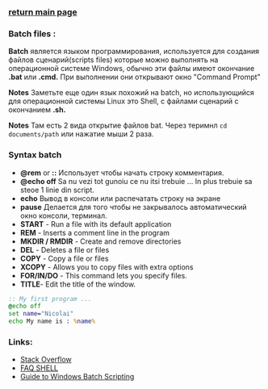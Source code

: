 ### [return main page](../README.md)

### Batch files :
**Batch** является языком программирования, используется для создания файлов сценарий(scripts files) которые можно выполнять на операционной системе Windows, обычно эти файлы имеют окончание **.bat** или **.cmd.** При выполнении они открывают окно "Command Prompt"

**Notes** Заметьте еще один язык похожий на batch, но использующийся для операционной системы Linux это Shell, с файлами сценарий с окончанием **.sh.**

**Notes** Там есть 2 вида открытие файлов bat. Через теримнл `cd documents/path` или нажатие мыши 2 раза.

### Syntax batch
* **@rem** or **::** Использует чтобы начать строку комментария.
* **@echo off** Sa nu vezi tot gunoiu ce nu itsi trebuie ... In plus trebuie sa steoe 1 linie din script.
* **echo** Вывод в консоли или распечатать строку на экране
* **pause** Делается для того чтобы не закрывалось автоматический окно консоли, терминал.
* **START** - Run a file with its default application
* **REM** - Inserts a comment line in the program
* **MKDIR / RMDIR** - Create and remove directories
* **DEL** - Deletes a file or files
* **COPY** - Copy a file or files
* **XCOPY** - Allows you to copy files with extra options
* **FOR/IN/DO** - This command lets you specify files.
* **TITLE**- Edit the title of the window.

```bat
:: My first program ...
@echo off
set name="Nicolai"
echo My name is : %name%
```

### Links:
* [Stack Overflow](https://stackoverflow.com/tags/batch-file/info)
* [FAQ SHELL](http://www.classicshell.net/faq/#general_what)
* [Guide to Windows Batch Scripting](http://steve-jansen.github.io/guides/windows-batch-scripting/index.html)